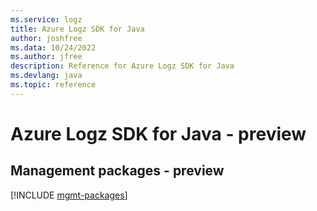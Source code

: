 ```yaml
---
ms.service: logz
title: Azure Logz SDK for Java
author: joshfree
ms.data: 10/24/2022
ms.author: jfree
description: Reference for Azure Logz SDK for Java
ms.devlang: java
ms.topic: reference
---
```

# Azure Logz SDK for Java - preview

## Management packages - preview
[!INCLUDE [mgmt-packages](logz-mgmt-index.md)]